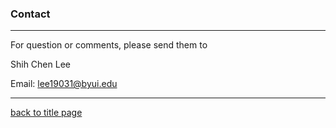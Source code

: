 ### Contact
***

For question or comments, please send them to

Shih Chen Lee

Email: lee19031@byui.edu
***
[back to title page](README.md)
